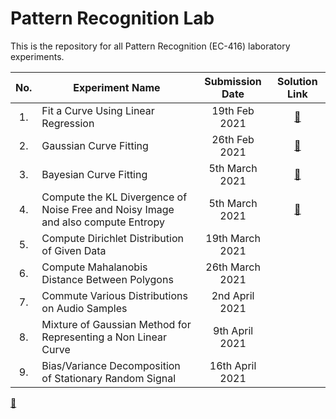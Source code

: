 # Pattern Recognition Lab

This is the repository for all Pattern Recognition (EC-416) laboratory experiments.

| No. | Experiment Name | Submission Date | Solution Link |
|:---:|-----------------|:---------------:|:-------------:|
| 1.  | Fit a Curve Using Linear Regression | 19th Feb 2021 | [📄](curve-fitting-linear-regression/curve-fitting-linear-regression.ipynb) | 
| 2.  | Gaussian Curve Fitting | 26th Feb 2021 | [📄](gaussian-curve-fitting/gaussian_curve_fitting.m) |
| 3.  | Bayesian Curve Fitting | 5th March 2021 | [📄](bayesian-curve-fitting/bayesian-curve-fitting.ipynb) | 
| 4.  | Compute the KL Divergence of Noise Free and Noisy Image and also compute Entropy | 5th March 2021 | [📄](kl-divergence-entropy/kl-divergence-images.ipynb) | 
| 5.  | Compute Dirichlet Distribution of Given Data | 19th March 2021 | | 
| 6.  | Compute Mahalanobis Distance Between Polygons | 26th March 2021 | | 
| 7.  | Commute Various Distributions on Audio Samples | 2nd April 2021 | | 
| 8.  | Mixture of Gaussian Method for Representing a Non Linear Curve | 9th April 2021 | | 
| 9.  | Bias/Variance Decomposition of Stationary Random Signal | 16th April 2021 | | 

[📄]()
